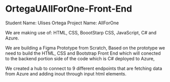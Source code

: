 # OrtegaUAllForOne-Front-End

Student Name: Ulises Ortega
Project Name: AllForOne

We are making use of: HTML, CSS, BoootStarp CSS, JavaScript, C# and Azure.

We are building a Figma Prototype from Scratch, Based on the prototype we need to build the HTML, CSS and Bootstrap Front End which will
conected to the backend portion side of the code which is C# deployed to Azure,

We created a hub to connect to 9 different endpoints that are fetching data from Azure and adding inout through input html elements.
